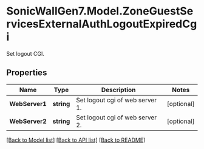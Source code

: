 # SonicWallGen7.Model.ZoneGuestServicesExternalAuthLogoutExpiredCgi
Set logout CGI.

## Properties

Name | Type | Description | Notes
------------ | ------------- | ------------- | -------------
**WebServer1** | **string** | Set logout cgi of web server 1. | [optional] 
**WebServer2** | **string** | Set logout cgi of web server 2. | [optional] 

[[Back to Model list]](../README.md#documentation-for-models) [[Back to API list]](../README.md#documentation-for-api-endpoints) [[Back to README]](../README.md)

